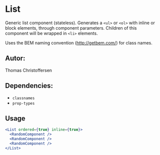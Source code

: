 # List

Generic list component (stateless). Generates a `<ul>` or `<ol>` with inline or block elements, through component parameters. Children of this component will be wrapped in `<li>` elements.

Uses the BEM naming convention (http://getbem.com/) for class names.

## Autor:

Thomas Christoffersen

## Dependencies:

- `classnames`
- `prop-types`

## Usage

```jsx
<List ordered={true} inline={true}>
  <RandomComponent />
  <RandomComponent />
  <RandomComponent />
</List>
```
